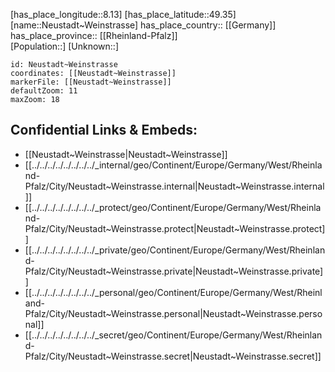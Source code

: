 ﻿---
location: [49.35,8.13] 
mapzoom: [7,12] 
mapmarker: city 
type: City
tags:
- geo/City


SpocWebEntityId: 32862
isDeleted: false
confidential: public

---
[has_place_longitude::8.13] 
[has_place_latitude::49.35] 
[name::Neustadt~Weinstrasse] 
has_place_country:: [[Germany]]  
has_place_province:: [[Rheinland-Pfalz]]  
[Population::] 
[Unknown::] 


```leaflet
id: Neustadt~Weinstrasse
coordinates: [[Neustadt~Weinstrasse]] 
markerFile: [[Neustadt~Weinstrasse]] 
defaultZoom: 11 
maxZoom: 18
```


## Confidential Links & Embeds: 
- [[Neustadt~Weinstrasse|Neustadt~Weinstrasse]]  
- [[../../../../../../../../_internal/geo/Continent/Europe/Germany/West/Rheinland-Pfalz/City/Neustadt~Weinstrasse.internal|Neustadt~Weinstrasse.internal]] 
- [[../../../../../../../../_protect/geo/Continent/Europe/Germany/West/Rheinland-Pfalz/City/Neustadt~Weinstrasse.protect|Neustadt~Weinstrasse.protect]] 
- [[../../../../../../../../_private/geo/Continent/Europe/Germany/West/Rheinland-Pfalz/City/Neustadt~Weinstrasse.private|Neustadt~Weinstrasse.private]] 
- [[../../../../../../../../_personal/geo/Continent/Europe/Germany/West/Rheinland-Pfalz/City/Neustadt~Weinstrasse.personal|Neustadt~Weinstrasse.personal]] 
- [[../../../../../../../../_secret/geo/Continent/Europe/Germany/West/Rheinland-Pfalz/City/Neustadt~Weinstrasse.secret|Neustadt~Weinstrasse.secret]] 

